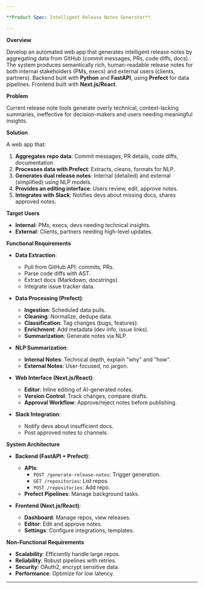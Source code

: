 ```yaml
---

**Product Spec: Intelligent Release Notes Generator**

---
```


**Overview**

Develop an automated web app that generates intelligent release notes by aggregating data from GitHub (commit messages, PRs, code diffs, docs). The system produces semantically rich, human-readable release notes for both internal stakeholders (PMs, execs) and external users (clients, partners). Backend built with **Python** and **FastAPI**, using **Prefect** for data pipelines. Frontend built with **Next.js/React**.

**Problem**

Current release note tools generate overly technical, context-lacking summaries, ineffective for decision-makers and users needing meaningful insights.

**Solution**

A web app that:

1. **Aggregates repo data**: Commit messages, PR details, code diffs, documentation.
2. **Processes data with Prefect**: Extracts, cleans, formats for NLP.
3. **Generates dual release notes**: Internal (detailed) and external (simplified) using NLP models.
4. **Provides an editing interface**: Users review, edit, approve notes.
5. **Integrates with Slack**: Notifies devs about missing docs, shares approved notes.

**Target Users**

- **Internal**: PMs, execs, devs needing technical insights.
- **External**: Clients, partners needing high-level updates.

**Functional Requirements**

- **Data Extraction**:

  - Pull from GitHub API: commits, PRs.
  - Parse code diffs with AST.
  - Extract docs (Markdown, docstrings).
  - Integrate issue tracker data.

- **Data Processing (Prefect)**:

  - **Ingestion**: Scheduled data pulls.
  - **Cleaning**: Normalize, dedupe data.
  - **Classification**: Tag changes (bugs, features).
  - **Enrichment**: Add metadata (dev info, issue links).
  - **Summarization**: Generate notes via NLP.

- **NLP Summarization**:

  - **Internal Notes**: Technical depth, explain "why" and "how".
  - **External Notes**: User-focused, no jargon.

- **Web Interface (Next.js/React)**:

  - **Editor**: Inline editing of AI-generated notes.
  - **Version Control**: Track changes, compare drafts.
  - **Approval Workflow**: Approve/reject notes before publishing.

- **Slack Integration**:
  - Notify devs about insufficient docs.
  - Post approved notes to channels.

**System Architecture**

- **Backend (FastAPI + Prefect)**:

  - **APIs**:
    - `POST /generate-release-notes`: Trigger generation.
    - `GET /repositories`: List repos.
    - `POST /repositories`: Add repo.
  - **Prefect Pipelines**: Manage background tasks.

- **Frontend (Next.js/React)**:
  - **Dashboard**: Manage repos, view releases.
  - **Editor**: Edit and approve notes.
  - **Settings**: Configure integrations, templates.

**Non-Functional Requirements**

- **Scalability**: Efficiently handle large repos.
- **Reliability**: Robust pipelines with retries.
- **Security**: OAuth2, encrypt sensitive data.
- **Performance**: Optimize for low latency.

---
